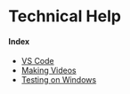 # Technical Help

#### Index
- [VS Code](/lab-wiki/technical/vscode)
- [Making Videos](/lab-wiki/technical/making-videos)
- [Testing on Windows](/lab-wiki/technical/testing-on-windows)
